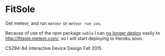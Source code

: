 FitSole
===
Get meteor, and run `meteor` or `meteor run ios`.

Because of use of the npm package `noble` I can [no longer deploy](https://github.com/meteorhacks/npm/issues/40) easily to http://fitsole.meteor.com/, so I will start deploying to Heroku soon.

CS294-84 Interactive Device Design Fall 2015
